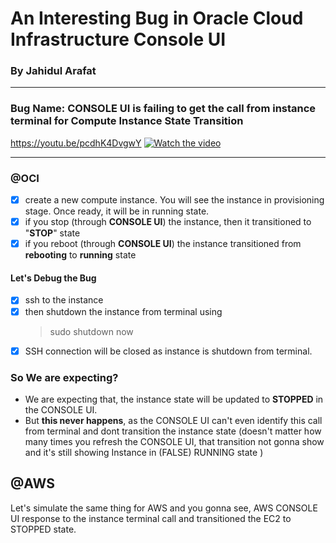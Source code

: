 # An Interesting Bug in Oracle Cloud Infrastructure Console UI
### By Jahidul Arafat

---
### Bug Name: CONSOLE UI is failing to get the call from instance terminal for Compute Instance State Transition

https://youtu.be/pcdhK4DvgwY
[![Watch the video](https://img.youtube.com/vi/T-D1KVIuvjA/maxresdefault.jpg)](https://youtu.be/pcdhK4DvgwY)



---

### @OCI
- [x] create a new compute instance. You will see the instance in provisioning stage. Once ready, it will be in running state.
- [x] if you stop (through **CONSOLE UI**) the instance, then it transitioned to "**STOP**" state
- [x] if you reboot (through **CONSOLE UI**) the instance transitioned from **rebooting** to **running** state

#### Let's Debug the Bug
- [x] ssh to the instance 
- [x] then shutdown the instance from terminal using
  >sudo shutdown now
- [x] SSH connection will be closed as instance is shutdown from terminal.

### So We are expecting?
- We are expecting that, the instance state will be updated to **STOPPED** in the CONSOLE UI.
- But **this never happens**, as the CONSOLE UI can't even identify this call from terminal and dont transition 
the instance state (doesn't matter how many times you refresh the CONSOLE UI, that transition not gonna show
and it's still showing Instance in (FALSE) RUNNING state )


## @AWS

Let's simulate the same thing for AWS and you gonna see, AWS CONSOLE UI response to the instance terminal call
and transitioned the EC2 to STOPPED state.

